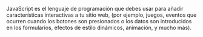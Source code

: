
JavaScript es el lenguaje de programación que debes usar para añadir 
características interactivas a tu sitio web, (por ejemplo, juegos, 
eventos que ocurren cuando los botones son presionados o los datos 
son introducidos en los formularios, efectos de estilo dinámicos, 
animación, y mucho más).